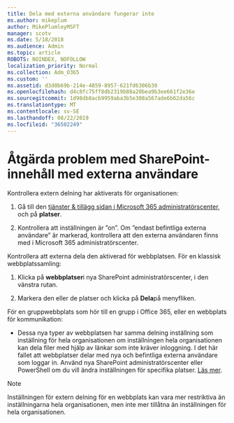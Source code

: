 ```yaml
---
title: Dela med externa användare fungerar inte
ms.author: mikeplum
author: MikePlumleyMSFT
manager: scotv
ms.date: 5/18/2018
ms.audience: Admin
ms.topic: article
ROBOTS: NOINDEX, NOFOLLOW
localization_priority: Normal
ms.collection: Adm_O365
ms.custom: ''
ms.assetid: d3d0b69b-214e-4859-8957-621fd6306b30
ms.openlocfilehash: d4c8fc75ff8db2319b88a20bea9b3ee661f2e36e
ms.sourcegitcommit: 1d98db8acb9959aba3b5e308a567ade6b62da56c
ms.translationtype: MT
ms.contentlocale: sv-SE
ms.lasthandoff: 08/22/2019
ms.locfileid: "36502249"
---
```

# <a name="fix-problems-sharing-sharepoint-content-with-external-users"></a>Åtgärda problem med SharePoint-innehåll med externa användare

Kontrollera extern delning har aktiverats för organisationen:
  
1. Gå till den [tjänster &amp; tillägg sidan i Microsoft 365 administratörscenter](https://portal.office.com/adminportal/home#/Settings/ServicesAndAddIns), och på **platser**.
    
2. Kontrollera att inställningen är ”on”. Om ”endast befintliga externa användare” är markerad, kontrollera att den externa användaren finns med i Microsoft 365 administratörscenter.
    
Kontrollera att externa dela den aktiverad för webbplatsen. För en klassisk webbplatssamling:
  
1. Klicka på **webbplatser**i nya SharePoint administratörscenter, i den vänstra rutan.
    
2. Markera den eller de platser och klicka på **Dela**på menyfliken.
    
För en gruppwebbplats som hör till en grupp i Office 365, eller en webbplats för kommunikation:
  
- Dessa nya typer av webbplatsen har samma delning inställning som inställning för hela organisationen om inställningen hela organisationen kan dela filer med hjälp av länkar som inte kräver inloggning. I det här fallet att webbplatser delar med nya och befintliga externa användare som loggar in. Använd nya SharePoint administratörscenter eller PowerShell om du vill ändra inställningen för specifika platser. [Läs mer](https://go.microsoft.com/fwlink/?linkid=871863).
    
> [!NOTE]
> Inställningen för extern delning för en webbplats kan vara mer restriktiva än inställningarna hela organisationen, men inte mer tillåtna än inställningen för hela organisationen. 
  

